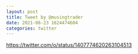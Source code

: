 ```yaml
--- 
layout: post 
title: Tweet by @musingtrader 
date: 2021-06-23 1624474604 
categories: twitter 
--- 
```

https://twitter.com/o/status/1407774620263104513